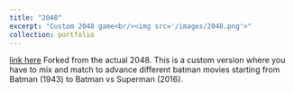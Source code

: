```yaml
---
title: "2048"
excerpt: "Custom 2048 game<br/><img src='/images/2048.png'>"
collection: portfolio
---
```


[link here](https://infinite-badlands-26041.herokuapp.com/index.html) 
Forked from the actual 2048. This is a custom version where you have to mix and match to advance different batman movies starting from Batman (1943) to Batman vs Superman (2016).
